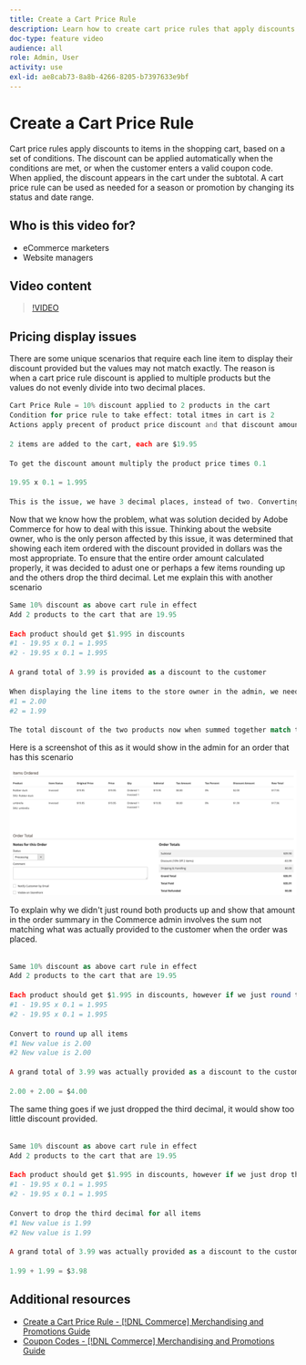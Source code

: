 ```yaml
---
title: Create a Cart Price Rule
description: Learn how to create cart price rules that apply discounts in the shopping cart based on a set of conditions.
doc-type: feature video
audience: all
role: Admin, User
activity: use
exl-id: ae8cab73-8a8b-4266-8205-b7397633e9bf
---
```

# Create a Cart Price Rule

Cart price rules apply discounts to items in the shopping cart, based on a set of conditions. The discount can be applied automatically when the conditions are met, or when the customer enters a valid coupon code. When applied, the discount appears in the cart under the subtotal. A cart price rule can be used as needed for a season or promotion by changing its status and date range.

## Who is this video for?

- eCommerce marketers
- Website managers

## Video content

>[!VIDEO](https://video.tv.adobe.com/v/343835?quality=12&learn=on)

## Pricing display issues 

There are some unique scenarios that require each line item to display their discount provided but the values may not match exactly.  The reason is when a cart price rule discount is applied to multiple products but the values do not evenly divide into two decimal places.

```PHP
Cart Price Rule = 10% discount applied to 2 products in the cart
Condition for price rule to take effect: total itmes in cart is 2
Actions apply precent of product price discount and that discount amount is 10

2 items are added to the cart, each are $19.95

To get the discount amount multiply the product price times 0.1

19.95 x 0.1 = 1.995

This is the issue, we have 3 decimal places, instead of two. Converting this to dollars is now a problem
```

Now that we know how the problem, what was solution decided by Adobe Commerce for how to deal with this issue.  Thinking about the website owner, who is the only person affected by this issue, it was determined that showing each item ordered with the discount provided in dollars was the most appropriate.  To ensure that the entire order amount calculated properly, it was decided to adust one or perhaps a few items rounding up and the others drop the third decimal.  Let me explain this with another scenario

```PHP
Same 10% discount as above cart rule in effect
Add 2 products to the cart that are 19.95

Each product should get $1.995 in discounts
#1 - 19.95 x 0.1 = 1.995
#2 - 19.95 x 0.1 = 1.995

A grand total of 3.99 is provided as a discount to the customer

When displaying the line items to the store owner in the admin, we need to adjust the first item and round it up to 2.000.  The second items we drop the third decimal 
#1 = 2.00
#2 = 1.99

The total discount of the two products now when summed together match the actual discount provided to a customer.

```

Here is a screenshot of this as it would show in the admin for an order that has this scenario

![Admin view showing ordered items with different values](../assets/commerce-admin-cart-price-rule-values-different.png)

To explain why we didn't just round both products up and show that amount in the order summary in the Commerce admin involves the sum not matching what was actually provided to the customer when the order was placed.

```PHP

Same 10% discount as above cart rule in effect
Add 2 products to the cart that are 19.95

Each product should get $1.995 in discounts, however if we just round them up, it shows too much discount.
#1 - 19.95 x 0.1 = 1.995
#2 - 19.95 x 0.1 = 1.995

Convert to round up all items
#1 New value is 2.00
#2 New value is 2.00

A grand total of 3.99 was actually provided as a discount to the customer, however if we round up, it would show that $4.00 was given, and that is incorrect.

2.00 + 2.00 = $4.00

```

The same thing goes if we just dropped the third decimal, it would show too little discount provided.

```PHP

Same 10% discount as above cart rule in effect
Add 2 products to the cart that are 19.95

Each product should get $1.995 in discounts, however if we just drop the third decimal, this happens:
#1 - 19.95 x 0.1 = 1.995
#2 - 19.95 x 0.1 = 1.995

Convert to drop the third decimal for all items
#1 New value is 1.99
#2 New value is 1.99

A grand total of 3.99 was actually provided as a discount to the customer, however if we drop the third decimal, it would show that $3.98 was given, and that is incorrect.

1.99 + 1.99 = $3.98

```


## Additional resources

- [Create a Cart Price Rule - [!DNL Commerce] Merchandising and Promotions Guide](https://experienceleague.adobe.com/docs/commerce-admin/marketing/promotions/cart-rules/price-rules-cart-create.html)
- [Coupon Codes - [!DNL Commerce] Merchandising and Promotions Guide](https://experienceleague.adobe.com/docs/commerce-admin/marketing/promotions/cart-rules/price-rules-cart-coupon.html)
